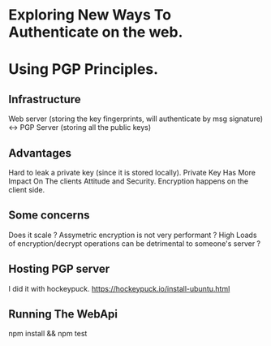 # Exploring New Ways To Authenticate on the web.

# Using PGP Principles.
## Infrastructure
Web server (storing the key fingerprints, will authenticate by msg signature) <-> PGP Server (storing all the public keys)

## Advantages
Hard to leak a private key (since it is stored locally).
Private Key Has More Impact On The clients Attitude and Security.
Encryption happens on the client side.

## Some concerns
Does it scale ?
Assymetric encryption is not very performant ?
High Loads of encryption/decrypt operations can be detrimental to someone's server ?

## Hosting PGP server
I did it with hockeypuck.
https://hockeypuck.io/install-ubuntu.html

## Running The WebApi
npm install && npm test